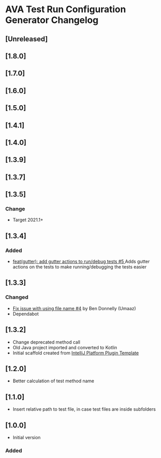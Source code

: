 <!-- Keep a Changelog guide -> https://keepachangelog.com -->

# AVA Test Run Configuration Generator Changelog

## [Unreleased]
## [1.8.0]
## [1.7.0]
## [1.6.0]
## [1.5.0]
## [1.4.1]
## [1.4.0]
## [1.3.9]
## [1.3.7]

## [1.3.5]

### Change

- Target 2021.1+

## [1.3.4]

### Added

- [ feat(gutter): add gutter actions to run/debug tests #5 ](https://github.com/eirikb/AvaJavaScriptTestRunnerRunConfigurationGenerator/pull/5)
  Adds gutter actions on the tests to make running/debugging the tests easier

## [1.3.3]

### Changed

- [Fix issue with using file name #4](https://github.com/eirikb/AvaJavaScriptTestRunnerRunConfigurationGenerator/pull/4)
  by Ben Donnelly (Umaaz)
- Dependabot

## [1.3.2]

- Change deprecated method call
- Old Java project imported and converted to Kotlin
- Initial scaffold created
  from [IntelliJ Platform Plugin Template](https://github.com/JetBrains/intellij-platform-plugin-template)

## [1.2.0]

- Better calculation of test method name

## [1.1.0]

- Insert relative path to test file, in case test files are inside subfolders

## [1.0.0]

- Initial version

### Added
